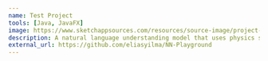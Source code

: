 ```yaml
---
name: Test Project
tools: [Java, JavaFX]
image: https://www.sketchappsources.com/resources/source-image/project-neon-groove-music-ui.png
description: A natural language understanding model that uses physics simulation to perform inference.
external_url: https://github.com/eliasyilma/NN-Playground
---
```

